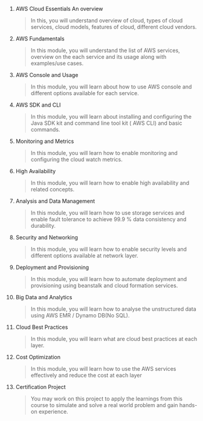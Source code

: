 
1. AWS Cloud Essentials An overview

    >In this, you will understand overview of cloud, types of cloud services, cloud models, features of cloud, different cloud vendors.

1. AWS Fundamentals

    >In this module, you will understand the list of AWS services, overview on the each service and its usage along with examples/use cases.

1. AWS Console and Usage

    >In this module, you will learn about how to use AWS console and different options available for each service.

1. AWS SDK and CLI

    >In this module, you will learn about installing and configuring the Java SDK kit and command line tool kit ( AWS CLI) and basic commands.

1. Monitoring and Metrics

    >In this module, you will learn how to enable monitoring and configuring the cloud watch metrics.

1. High Availability

    >In this module, you will learn how to enable high availability and related concepts.

1. Analysis and Data Management

    >In this module, you will learn how to use storage services and enable fault tolerance to achieve 99.9 % data consistency and durability.

1. Security and Networking

    >In this module, you will learn how to enable security levels and different options available at network layer.

1. Deployment and Provisioning

    >In this module, you will learn how to automate deployment and provisioning using beanstalk and cloud formation services.

1. Big Data and Analytics

    >In this module, you will learn how to analyse the unstructured data using AWS EMR / Dynamo DB(No SQL).

1. Cloud Best Practices

    >In this module, you will learn what are cloud best practices at each layer.

1. Cost Optimization

    >In this module, you will learn how to use the AWS services effectively and reduce the cost at each layer

1. Certification Project

    >You may work on this project to apply the learnings from this course to simulate and solve a real world problem and gain hands-on experience.